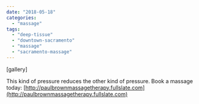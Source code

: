 ```yaml
---
date: "2018-05-18"
categories: 
  - "massage"
tags: 
  - "deep-tissue"
  - "downtown-sacramento"
  - "massage"
  - "sacramento-massage"
---
```


\[gallery\]

This kind of pressure reduces the other kind of pressure. Book a massage today: [http://paulbrownmassagetherapy.fullslate.com](http://paulbrownmassagetherapy.fullslate.com)
